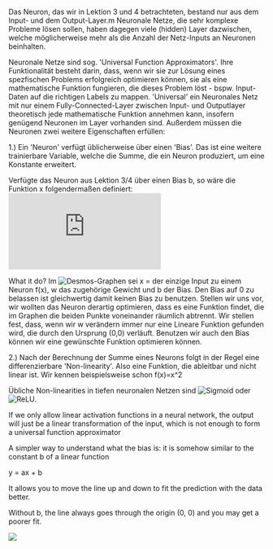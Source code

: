 Das Neuron, das wir in Lektion 3 und 4 betrachteten, bestand nur aus dem Input- und dem Output-Layer.m Neuronale Netze, die sehr komplexe Probleme lösen sollen, haben dagegen viele (hidden) Layer dazwischen, welche möglicherweise mehr als die Anzahl der Netz-Inputs an Neuronen beinhalten.

Neuronale Netze sind sog. 'Universal Function Approximators'. Ihre Funktionalität besteht darin, dass, wenn wir sie zur Lösung eines spezfischen Problems erfolgreich optimieren können, sie als eine mathematische Funktion fungieren, die dieses Problem löst - bspw. Input-Daten auf die richtigen Labels zu mappen. 'Universal' ein Neuronales Netz mit nur einem Fully-Connected-Layer zwischen Input- und Outputlayer theoretisch jede mathematische Funktion annehmen kann, insofern genügend Neuronen im Layer vorhanden sind. Außerdem müssen die Neuronen zwei weitere Eigenschaften erfüllen:

1.) Ein 'Neuron' verfügt üblicherweise über einen 'Bias'. Das ist eine weitere trainierbare Variable, welche die Summe, die ein Neuron produziert, um eine Konstante erweitert.

Verfügte das Neuron aus Lektion 3/4 über einen Bias b, so wäre die Funktion x folgendermaßen definiert: ![](https://latex.codecogs.com/png.latex?%5Cdpi%7B100%7D%20x%28x_0%2Cw_0%2Cx_1%2Cw_1%2Cb%29%20%3D%20x_0w_0&plus;x_1w_1&plus;b)

What it do?
Im ![Desmos-Graphen](https://www.desmos.com/calculator/w76gukcw33) sei x = der einzige Input zu einem Neuron f(x), w das zugehörige Gewicht und b der Bias. Den Bias auf 0 zu belassen ist gleichwertig damit keinen Bias zu benutzen. Stellen wir uns vor, wir wollten das Neuron derartig optimieren, dass es eine Funktion findet, die im Graphen die beiden Punkte voneinander räumlich abtrennt.
Wir stellen fest, dass, wenn wir w verändern immer nur eine Lineare Funktion gefunden wird, die durch den Ursprung (0,0) verläuft. Benutzen wir auch den Bias können wir eine gewünschte Funktion optimieren können.


2.) Nach der Berechnung der Summe eines Neurons folgt in der Regel eine differenzierbare 'Non-linearity'. Also eine Funktion, die ableitbar und nicht linear ist. Wir kennen beispielsweise schon f(x)=x^2

Übliche Non-linearities in tiefen neuronalen Netzen sind ![Sigmoid](https://en.wikipedia.org/wiki/Sigmoid_function) oder ![ReLU](https://en.wikipedia.org/wiki/Rectifier_(neural_networks)).

If we only allow linear activation functions in a neural network, the output will just be a linear transformation of the input, which is not enough to form a universal function approximator


A simpler way to understand what the bias is: it is somehow similar to the constant b of a linear function

y = ax + b

It allows you to move the line up and down to fit the prediction with the data better.

Without b, the line always goes through the origin (0, 0) and you may get a poorer fit.


![](https://miro.medium.com/max/1400/1*KHs1Chs6TCJDTIIQVyIJxg.png)

